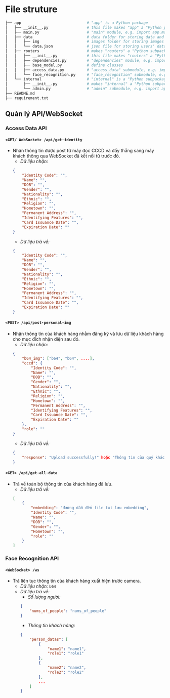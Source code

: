 # File struture
```bash
├── app                             # "app" is a Python package
│   ├── __init__.py                 # this file makes "app" a "Python package"
│   ├── main.py                     # "main" module, e.g. import app.main
│   ├── data                        # data folder for storing data and images
│   │   ├── img                     # images folder for storing images
│   │   └── data.json               # json file for storing users' data
│   ├── routers                     # makes "routers" a "Python subpackage"
│   │   ├── __init__.py             # this file makes "routers" a "Python package"
│   │   ├── dependencies.py         # "dependencies" module, e.g. import app.dependencies
│   │   ├── base_model.py           # define classes
│   │   ├── access_data.py          # "access_data" submodule, e.g. import app.routers.items
│   │   └── face_recognition.py     # "face_recognition" submodule, e.g. import app.routers.users
│   └── internal                    # "internal" is a "Python subpackage"
│       ├── __init__.py             # makes "internal" a "Python subpackage"
│       └── admin.py                # "admin" submodule, e.g. import app.internal.admin
├── README.md                       
├── requirement.txt                           
```



## Quản lý API/WebSocket

### Access Data API

#### `<GET/ WebSocket> /api/get-identity`
- Nhận thông tin được post từ máy đọc CCCD và đẩy thẳng sang máy khách thông qua WebSocket đã kết nối từ trước đó.
    - *Dữ liệu nhận:*
    ```json
    {
        "Identity Code": "",
        "Name": "",
        "DOB": "",
        "Gender": "",
        "Nationality": "",
        "Ethnic": "",
        "Religion": "",
        "Hometown": "",
        "Permanent Address": "",
        "Identifying Features": "",
        "Card Issuance Date": "",
        "Expiration Date": ""
    }
    ```
    - *Dữ liệu trả về:*
    ```json
    {
        "Identity Code": "",
        "Name": "",
        "DOB": "",
        "Gender": "",
        "Nationality": "",
        "Ethnic": "",
        "Religion": "",
        "Hometown": "",
        "Permanent Address": "",
        "Identifying Features": "",
        "Card Issuance Date": "",
        "Expiration Date": ""
    }
    ```

#### `<POST> /api/post-personal-img`
- Nhận thông tin của khách hàng nhằm đăng ký và lưu dữ liệu khách hàng cho mục đích nhận diện sau đó.
    - *Dữ liệu nhận:*
    ```json
    {
        "b64_img": ["b64", "b64", ....],
        "cccd": {
            "Identity Code": "",
            "Name": "",
            "DOB": "",
            "Gender": "",
            "Nationality": "",
            "Ethnic": "",
            "Religion": "",
            "Hometown": "",
            "Permanent Address": "",
            "Identifying Features": "",
            "Card Issuance Date": "",
            "Expiration Date": ""
        },
        "role": ""
    }
    ```
    - *Dữ liệu trả về:*
    ```json
    {
        "response": "Upload successfully!" hoặc "Thông tin của quý khách đã tồn tại" hoặc "err"
    }
    ```

#### `<GET> /api/get-all-data`
- Trả về toàn bộ thông tin của khách hàng đã lưu.
    - *Dữ liệu trả về:*
    ```json
    [
        {
            "embedding": "đường dẫn đến file txt lưu embedding",
            "Identity Code": "",
            "Name": "",
            "DOB": "",
            "Gender": "",
            "Hometown": "",
            "role": ""
        }
    ]
    ```

### Face Recognition API

#### `<WebSocket> /ws`
- Trả liên tục thông tin của khách hàng xuất hiện trước camera.
    - *Dữ liệu nhận:* `b64`
    - *Dữ liệu trả về:*
        - *Số lượng người:*
        ```json
        {
            "nums_of_people": "nums_of_people"
        }
        ```
        - *Thông tin khách hàng:*
        ```json
        {
            "person_datas": [
                {
                    "name1": "name1",
                    "role1": "role1"
                },
                {
                    "name2": "name2",
                    "role2": "role2"
                },
                ...
            ]
        }
        ```